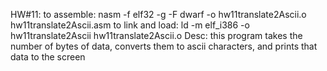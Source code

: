 HW#11:
  to assemble: nasm -f elf32 -g -F dwarf -o hw11translate2Ascii.o hw11translate2Ascii.asm
  to link and load: ld -m elf_i386 -o hw11translate2Ascii hw11translate2Ascii.o
  Desc: this program takes the number of bytes of data, converts them to ascii characters, and prints that data to the screen
